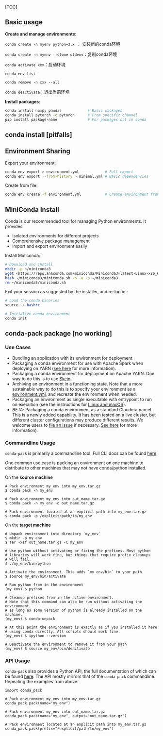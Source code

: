 [TOC]

## Basic usage

**Create and manage environments**:

```conda create -n myenv python=3.x ```： 安装新的conda环境

```conda create -n myenv --clone oldenv```：复制conda环境

```conda activate xxx```：启动环境

```conda env list```

```conda remove -n xxx --all```

```conda deactivate```：退出当前环境

**Install packages**:

```bash
conda install numpy pandas            # Basic packages
conda install pytorch -c pytorch      # From specific channel
pip install package-name              # For packages not in conda
```

## conda install [pitfalls]



## Environment Sharing

Export your environment:

```bash
conda env export > environment.yml            # Full export
conda env export --from-history > minimal.yml # Basic dependencies
```

Create from file:

```bash
conda env create -f environment.yml           # Create environment from file
```



## MiniConda Install

Conda is our recommended tool for managing Python environments. It provides:

- Isolated environments for different projects
- Comprehensive package management
- Import and export environment easily

Install Miniconda:

```bash
# Download and install
mkdir -p ~/miniconda3
wget <https://repo.anaconda.com/miniconda/Miniconda3-latest-Linux-x86_64.sh> -O ~/miniconda3/miniconda.sh
bash ~/miniconda3/miniconda.sh -b -u -p ~/miniconda3
rm ~/miniconda3/miniconda.sh
```

Exit your session as suggested by the installer, and re-log in :

```powershell
# Load the conda binaries
source ~/.bashrc

# Initialize conda environment
conda init
```

## conda-pack package [no working]

### Use Cases

- Bundling an application with its environment for deployment
- Packaging a conda environment for use with Apache Spark when deploying on YARN ([see here](https://conda.github.io/conda-pack/spark.html) for more information).
- Packaging a conda environment for deployment on Apache YARN. One way to do this is to use [Skein](https://jcrist.github.io/skein/).
- Archiving an environment in a functioning state. Note that a more sustainable way to do this is to specify your environment as a [environment.yml](https://conda.io/docs/user-guide/tasks/manage-environments.html#sharing-an-environment), and recreate the environment when needed.
- Packaging an environment as single executable with entrypoint to run on execution (see the instructions for [Linux and macOS](https://conda.github.io/conda-pack/unix-binary.html)).
- *BETA*: Packaging a conda environment as a standard Cloudera parcel. This is a newly added capability. It has been tested on a live cluster, but different cluster configurations may produce different results. We welcome users to [file an issue](https://github.com/conda/conda-pack/issues) if necessary. [See here](https://conda.github.io/conda-pack/parcel.html) for more information).

### Commandline Usage

`conda-pack` is primarily a commandline tool. Full CLI docs can be found [here](https://conda.github.io/conda-pack/cli.html).

One common use case is packing an environment on one machine to distribute to other machines that may not have conda/python installed.

On the **source machine**

```
# Pack environment my_env into my_env.tar.gz
$ conda pack -n my_env

# Pack environment my_env into out_name.tar.gz
$ conda pack -n my_env -o out_name.tar.gz

# Pack environment located at an explicit path into my_env.tar.gz
$ conda pack -p /explicit/path/to/my_env
```

On the **target machine**

```
# Unpack environment into directory `my_env`
$ mkdir -p my_env
$ tar -xzf out_name.tar.gz -C my_env

# Use python without activating or fixing the prefixes. Most python
# libraries will work fine, but things that require prefix cleanups
# will fail.
$ ./my_env/bin/python

# Activate the environment. This adds `my_env/bin` to your path
$ source my_env/bin/activate

# Run python from in the environment
(my_env) $ python

# Cleanup prefixes from in the active environment.
# Note that this command can also be run without activating the environment
# as long as some version of python is already installed on the machine.
(my_env) $ conda-unpack

# At this point the environment is exactly as if you installed it here
# using conda directly. All scripts should work fine.
(my_env) $ ipython --version

# Deactivate the environment to remove it from your path
(my_env) $ source my_env/bin/deactivate
```

### API Usage

`conda-pack` also provides a Python API, the full documentation of which can be found [here](https://conda.github.io/conda-pack/api.html). The API mostly mirrors that of the `conda pack` commandline. Repeating the examples from above:

```
import conda_pack

# Pack environment my_env into my_env.tar.gz
conda_pack.pack(name="my_env")

# Pack environment my_env into out_name.tar.gz
conda_pack.pack(name="my_env", output="out_name.tar.gz")

# Pack environment located at an explicit path into my_env.tar.gz
conda_pack.pack(prefix="/explicit/path/to/my_env")
```
